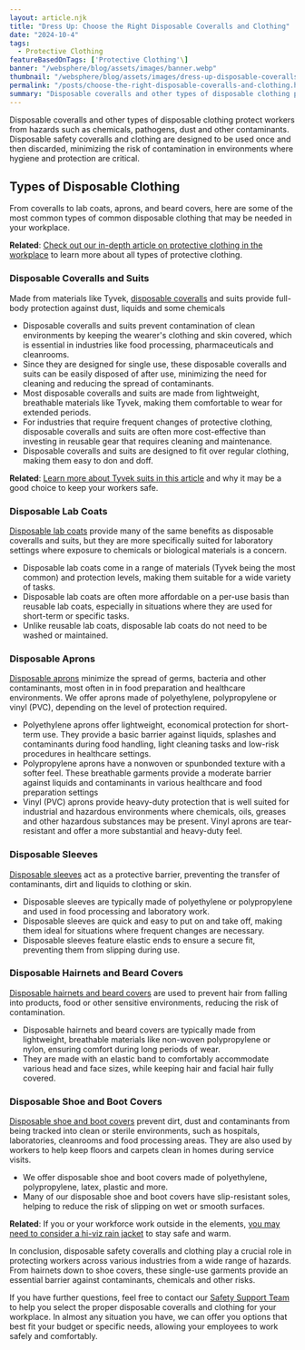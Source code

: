 ```yaml
---
layout: article.njk
title: "Dress Up: Choose the Right Disposable Coveralls and Clothing"
date: "2024-10-4"
tags:
  - Protective Clothing
featureBasedOnTags: ['Protective Clothing'\]
banner: "/websphere/blog/assets/images/banner.webp"
thumbnail: "/websphere/blog/assets/images/dress-up-disposable-coveralls.webp"
permalink: "/posts/choose-the-right-disposable-coveralls-and-clothing.html"
summary: "Disposable coveralls and other types of disposable clothing protect workers from hazards such as chemicals, pathogens, dust and other contaminants."
---
```


Disposable coveralls and other types of disposable clothing protect workers from hazards such as chemicals, pathogens, dust and other contaminants. Disposable safety coveralls and clothing are designed to be used once and then discarded, minimizing the risk of contamination in environments where hygiene and protection are critical.

## Types of Disposable Clothing

From coveralls to lab coats, aprons, and beard covers, here are some of the most common types of common disposable clothing that may be needed in your workplace.

**Related**: [Check out our in-depth article on protective clothing in the workplace](https://www.conney.com/websphere/blog/posts/your-guide-to-protective-clothing-in-the-workplace.html?utm_medium=disposable-coveralls-and-clothing&utm_source=Blog&utm_campaign=Conney) to learn more about all types of protective clothing.

### 

### Disposable Coveralls and Suits

Made from materials like Tyvek, [disposable coveralls](https://www.conney.com/category/protective-safety-clothing-coveralls?utm_medium=disposable-coveralls-and-clothing&utm_source=Blog&utm_campaign=disposable-coveralls) and suits provide full-body protection against dust, liquids and some chemicals

* Disposable coveralls and suits prevent contamination of clean environments by keeping the wearer's clothing and skin covered, which is essential in industries like food processing, pharmaceuticals and cleanrooms.  
* Since they are designed for single use, these disposable coveralls and suits can be easily disposed of after use, minimizing the need for cleaning and reducing the spread of contaminants.  
* Most disposable coveralls and suits are made from lightweight, breathable materials like Tyvek, making them comfortable to wear for extended periods.  
* For industries that require frequent changes of protective clothing, disposable coveralls and suits are often more cost-effective than investing in reusable gear that requires cleaning and maintenance.  
* Disposable coveralls and suits are designed to fit over regular clothing, making them easy to don and doff.

**Related**: [Learn more about Tyvek suits in this article](https://www.conney.com/websphere/blog/posts/suit-yourself-and-your-workforce-with-a-tyvek-suit.html?utm_medium=disposable-coveralls-and-clothing&utm_source=Blog&utm_campaign=Conney) and why it may be a good choice to keep your workers safe.

### 

### Disposable Lab Coats

[Disposable lab coats](https://www.conney.com/category/protective-safety-clothing-lab-coats?utm_medium=disposable-coveralls-and-clothing&utm_source=Blog&utm_campaign=disposable-lab-coats) provide many of the same benefits as disposable coveralls and suits, but they are more specifically suited for laboratory settings where exposure to chemicals or biological materials is a concern.

* Disposable lab coats come in a range of materials (Tyvek being the most common) and protection levels, making them suitable for a wide variety of tasks.  
* Disposable lab coats are often more affordable on a per-use basis than reusable lab coats, especially in situations where they are used for short-term or specific tasks.  
* Unlike reusable lab coats, disposable lab coats do not need to be washed or maintained.

### 

### Disposable Aprons

[Disposable aprons](https://www.conney.com/category/protective-safety-clothing-aprons?PRODUCT_TYPE=disposable-apron&PMSORT=FEATURED&PMFILT=shop_by_apron#page_no=1*&utm_medium=disposable-coveralls-and-clothing&utm_source=Blog&utm_campaign=disposable-aprons) minimize the spread of germs, bacteria and other contaminants, most often in in food preparation and healthcare environments. We offer aprons made of polyethylene, polypropylene or vinyl (PVC), depending on the level of protection required.

* Polyethylene aprons offer lightweight, economical protection for short-term use. They provide a basic barrier against liquids, splashes and contaminants during food handling, light cleaning tasks and low-risk procedures in healthcare settings.  
* Polypropylene aprons have a nonwoven or spunbonded texture with a softer feel. These breathable garments provide a moderate barrier against liquids and contaminants in various healthcare and food preparation settings  
* Vinyl (PVC) aprons provide heavy-duty protection that is well suited for industrial and hazardous environments where chemicals, oils, greases and other hazardous substances may be present. Vinyl aprons are tear-resistant and offer a more substantial and heavy-duty feel.

### 

### Disposable Sleeves

[Disposable sleeves](https://www.conney.com/category/protective-safety-clothing-sleeves?PRODUCT_TYPE=disposable-sleeves&PMSORT=FEATURED&PMFILT=shop_by_disposable-sleeves#page_no=1*&utm_medium=disposable-coveralls-and-clothing&utm_source=Blog&utm_campaign=disposable-sleeves) act as a protective barrier, preventing the transfer of contaminants, dirt and liquids to clothing or skin.

* Disposable sleeves are typically made of polyethylene or polypropylene and used in food processing and laboratory work.  
* Disposable sleeves are quick and easy to put on and take off, making them ideal for situations where frequent changes are necessary.  
* Disposable sleeves feature elastic ends to ensure a secure fit, preventing them from slipping during use.

### 

### Disposable Hairnets and Beard Covers

[Disposable hairnets and beard covers](https://www.conney.com/category/protective-safety-clothing-hairnets-beard-covers?utm_medium=disposable-coveralls-and-clothing&utm_source=Blog&utm_campaign=disposable-hairnets-and-beard-covers) are used to prevent hair from falling into products, food or other sensitive environments, reducing the risk of contamination.

* Disposable hairnets and beard covers are typically made from lightweight, breathable materials like non-woven polypropylene or nylon, ensuring comfort during long periods of wear.  
* They are made with an elastic band to comfortably accommodate various head and face sizes, while keeping hair and facial hair fully covered.

### 

### Disposable Shoe and Boot Covers

[Disposable shoe and boot covers](https://www.conney.com/category/protective-safety-clothing-boot-shoe-covers?utm_medium=disposable-coveralls-and-clothing&utm_source=Blog&utm_campaign=disposable-shoe-and-boot-covers) prevent dirt, dust and contaminants from being tracked into clean or sterile environments, such as hospitals, laboratories, cleanrooms and food processing areas. They are also used by workers to help keep floors and carpets clean in homes during service visits.

* We offer disposable shoe and boot covers made of polyethylene, polypropylene, latex, plastic and more.  
* Many of our disposable shoe and boot covers have slip-resistant soles, helping to reduce the risk of slipping on wet or smooth surfaces.

**Related**: If you or your workforce work outside in the elements, [you may need to consider a hi-viz rain jacket](https://www.conney.com/websphere/blog/posts/what-to-look-for-in-your-hi-vis-rain-jacket.html?utm_medium=disposable-coveralls-and-clothing&utm_source=Blog&utm_campaign=Conney) to stay safe and warm.

In conclusion, disposable safety coveralls and clothing play a crucial role in protecting workers across various industries from a wide range of hazards. From hairnets down to shoe covers, these single-use garments provide an essential barrier against contaminants, chemicals and other risks.

If you have further questions, feel free to contact our [Safety Support Team](https://www.conney.com/pages/safetyservices?utm_medium=disposable-coveralls-and-clothing&utm_source=Blog&utm_campaign=Conney) to help you select the proper disposable coveralls and clothing for your workplace. In almost any situation you have, we can offer you options that best fit your budget or specific needs, allowing your employees to work safely and comfortably.

